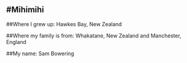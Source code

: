 #Mihimihi
-----------------------------------------------------
##Where I grew up:
  Hawkes Bay, New Zealand


##Where my family is from:
  Whakatane, New Zealand and Manchester, England


##My name:
  Sam Bowering